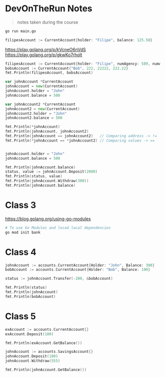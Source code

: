# DevOnTheRun Notes

> notes taken during the course

```sh
go run main.go
```

```go
filipesAccount := CurrentAccount{holder: "Filipe", balance: 125.50}
```

https://play.golang.org/p/kVcneO6nVdS
https://play.golang.org/p/gkwKo7rholt

```go
filipesAccount := CurrentAccount{holder: "Filipe", numAgency: 589, numAccount: 123456, balance: 125.50}
bobsAccount := CurrentAccount{"Bob", 222, 22222, 222.22}
fmt.Println(filipesAccount, bobsAccount)

var johnAccount *CurrentAccount
johnAccount = new(CurrentAccount)
johnAccount.holder = "John"
johnAccount.balance = 500

var johnAccount2 *CurrentAccount
johnAccount2 = new(CurrentAccount)
johnAccount2.holder = "John"
johnAccount2.balance = 500

fmt.Println(*johnAccount)
fmt.Println(johnAccount, johnAccount2)
fmt.Println(johnAccount == johnAccount2)   // Comparing address -> !=
fmt.Println(*johnAccount == *johnAccount2) // Comparing values -> ==


johnAccount.holder = "John"
johnAccount.balance = 500

fmt.Println(johnAccount.balance)
status, value := johnAccount.Deposit(2000)
fmt.Println(status, value)
fmt.Println(johnAccount.Withdraw(300))
fmt.Println(johnAccount.balance)
```

# Class 3

https://blog.golang.org/using-go-modules

```sh
# To use Go Modules and locad local dependencies
go mod init bank
```

# Class 4

```go
johnAccount := accounts.CurrentAccount{Holder: "John", Balance: 300}
bobAccount := accounts.CurrentAccount{Holder: "Bob", Balance: 100}

status := johnAccount.Transfer(-200, &bobAccount)

fmt.Println(status)
fmt.Println(johnAccount)
fmt.Println(bobAccount)
```

# Class 5

```go
exAccount := accounts.CurrentAccount{}
exAccount.Deposit(100)

fmt.Println(exAccount.GetBalance())
```

```go
johnAccount := accounts.SavingsAccount{}
johnAccount.Deposit(100)
johnAccount.Withdraw(555)

fmt.Println(johnAccount.GetBalance())
```
